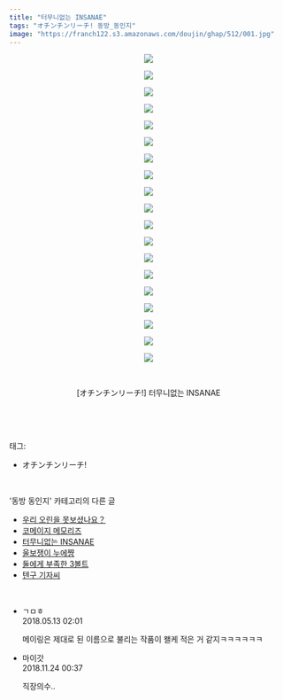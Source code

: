 ```yaml
---
title: "터무니없는 INSANAE"
tags: "オチンチンリーチ! 동방_동인지"
image: "https://franch122.s3.amazonaws.com/doujin/ghap/512/001.jpg"
---
```

<div class="article">
<p style="text-align: center; clear: none; float: none;"><img src="{{ site.imgserver4 }}/ghap/512/001.jpg"/></p>
<p style="text-align: center; clear: none; float: none;"><img src="{{ site.imgserver4 }}/ghap/512/002.jpg"/></p>
<p style="text-align: center; clear: none; float: none;"><img src="{{ site.imgserver4 }}/ghap/512/003.jpg"/></p>
<p style="text-align: center; clear: none; float: none;"><img src="{{ site.imgserver4 }}/ghap/512/004.jpg"/></p>
<p style="text-align: center; clear: none; float: none;"><img src="{{ site.imgserver4 }}/ghap/512/005.jpg"/></p>
<p style="text-align: center; clear: none; float: none;"><img src="{{ site.imgserver4 }}/ghap/512/006.jpg"/></p>
<p style="text-align: center; clear: none; float: none;"><img src="{{ site.imgserver4 }}/ghap/512/007.jpg"/></p>
<p style="text-align: center; clear: none; float: none;"><img src="{{ site.imgserver4 }}/ghap/512/008.jpg"/></p>
<p style="text-align: center; clear: none; float: none;"><img src="{{ site.imgserver4 }}/ghap/512/009.jpg"/></p>
<p style="text-align: center; clear: none; float: none;"><img src="{{ site.imgserver4 }}/ghap/512/010.jpg"/></p>
<p style="text-align: center; clear: none; float: none;"><img src="{{ site.imgserver4 }}/ghap/512/011.jpg"/></p>
<p style="text-align: center; clear: none; float: none;"><img src="{{ site.imgserver4 }}/ghap/512/012.jpg"/></p>
<p style="text-align: center; clear: none; float: none;"><img src="{{ site.imgserver4 }}/ghap/512/013.jpg"/></p>
<p style="text-align: center; clear: none; float: none;"><img src="{{ site.imgserver4 }}/ghap/512/014.jpg"/></p>
<p style="text-align: center; clear: none; float: none;"><img src="{{ site.imgserver4 }}/ghap/512/015.jpg"/></p>
<p style="text-align: center; clear: none; float: none;"><img src="{{ site.imgserver4 }}/ghap/512/016.jpg"/></p>
<p style="text-align: center; clear: none; float: none;"><img src="{{ site.imgserver4 }}/ghap/512/017.jpg"/></p>
<p style="text-align: center; clear: none; float: none;"><img src="{{ site.imgserver4 }}/ghap/512/018.jpg"/></p>
<p style="text-align: center; clear: none; float: none;"><img src="{{ site.imgserver4 }}/ghap/512/019.jpg"/></p>
<p style="text-align: center; clear: none; float: none;"><br/></p>
<p style="text-align: center; clear: none; float: none;">[オチンチンリーチ!] 터무니없는 INSANAE</p>
<p><br/></p>
</div><br/>
<div class="tagTrail">
<p>태그: </p>
<ul>
<li>オチンチンリーチ!</li>
</ul>
</div><br/>
<div class="another">
<p>'동방 동인지' 카테고리의 다른 글</p>
<ul>
<li><a href="/ghap_514">우리 오린을 못보셨나요？</a></li>
<li><a href="/ghap_513">코메이지 메모리즈</a></li>
<li><a href="/ghap_512">터무니없는 INSANAE</a></li>
<li><a href="/ghap_511">울보쟁이 누에쨩</a></li>
<li><a href="/ghap_510">둘에게 부족한 3볼트</a></li>
<li><a href="/ghap_509">텐구 기자씨</a></li>
</ul>
</div><br/>
<div class="cb_module cb_fluid">
<div class="cb_wrt cb_profile">
<div class="comment">
<ul>
<li class="cb_thumb_off" id="comment15254880">
<div class="cb_comment_area">
<div class="cb_info_area">
<div class="cb_section">
<span class="cb_nick_name">ㄱㅁㅎ</span>
</div>
<div class="cb_section">
<span class="cb_date">2018.05.13 02:01 </span>
</div>
</div>
<div class="cb_dsc_comment">
<p class="cb_dsc">
											메이링은 제대로 된 이름으로 불리는 작품이 왤케 적은 거 같지ㅋㅋㅋㅋㅋㅋ
										</p>
</div>
</div></li>
<li class="cb_thumb_off" id="comment15377641">
<div class="cb_comment_area">
<div class="cb_info_area">
<div class="cb_section">
<span class="cb_nick_name">마이갓</span>
</div>
<div class="cb_section">
<span class="cb_date">2018.11.24 00:37 </span>
</div>
</div>
<div class="cb_dsc_comment">
<p class="cb_dsc">
											직장의수..
										</p>
</div>
</div></li>
</ul>
</div>
</div><!-- commentList close -->
</div><br/>
